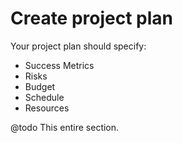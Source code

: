 # Create project plan

Your project plan should specify:

* Success Metrics
* Risks
* Budget
* Schedule
* Resources

@todo This entire section.